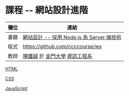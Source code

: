 # 課程 -- 網站設計進階

欄位   | 連結
-------|-----------------------------------------------
書籍   |  [網站設計 -- 採用 Node.js 為 Server 端技術](https://github.com/ccccourse/ws/tree/master/code)
程式   |  https://github.com/ccccourse/ws
教師   | [陳鍾誠](http://www.nqu.edu.tw/educsie/index.php?act=blog&code=list&ids=4) 於 [金門大學](http://www.nqu.edu.tw/) [資訊工程系](http://www.nqu.edu.tw/educsie/index.php) 


[HTML](html.md)

[CSS](css.md)

[JavaScript](JavaScript.md)